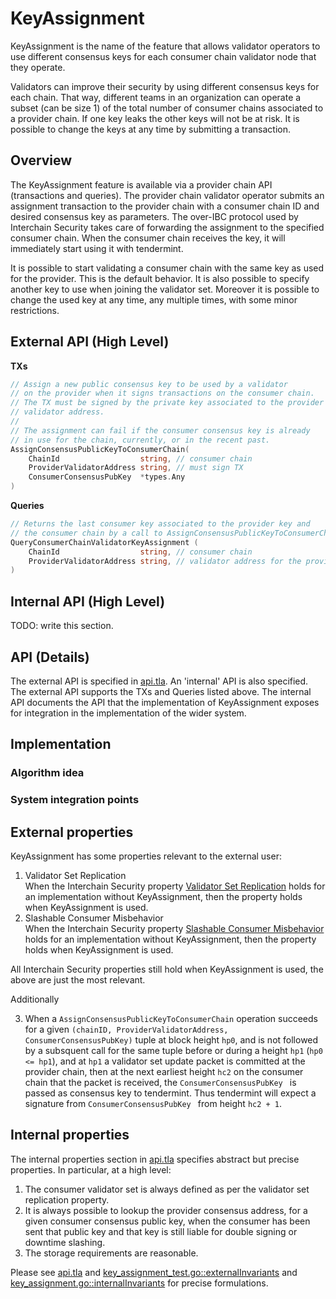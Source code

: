 # KeyAssignment

KeyAssignment is the name of the feature that allows validator operators to use different consensus keys for each consumer chain validator node that they operate.

Validators can improve their security by using different consensus keys for each chain. That way, different teams in an organization can operate a subset (can be size 1) of the total number of consumer chains associated to a provider chain. If one key leaks the other keys will not be at risk. It is possible to change the keys at any time by submitting a transaction.

## Overview

The KeyAssignment feature is available via a provider chain API (transactions and queries). The provider chain validator operator submits an assignment transaction to the provider chain with a consumer chain ID and desired consensus key as parameters. The over-IBC protocol used by Interchain Security takes care of forwarding the assignment to the specified consumer chain. When the consumer chain receives the key, it will immediately start using it with tendermint.

It is possible to start validating a consumer chain with the same key as used for the provider. This is the default behavior. It is also possible to specify another key to use when joining the validator set. Moreover it is possible to change the used key at any time, any multiple times, with some minor restrictions.

## External API (High Level)

**TXs**

```go
// Assign a new public consensus key to be used by a validator
// on the provider when it signs transactions on the consumer chain.
// The TX must be signed by the private key associated to the provider
// validator address.
//
// The assignment can fail if the consumer consensus key is already
// in use for the chain, currently, or in the recent past.
AssignConsensusPublicKeyToConsumerChain(
	ChainId                  string, // consumer chain
	ProviderValidatorAddress string, // must sign TX
	ConsumerConsensusPubKey  *types.Any
)
```

**Queries**

```go
// Returns the last consumer key associated to the provider key and
// the consumer chain by a call to AssignConsensusPublicKeyToConsumerChain.
QueryConsumerChainValidatorKeyAssignment (
	ChainId                  string, // consumer chain
	ProviderValidatorAddress string, // validator address for the provider chain
)
```

## Internal API (High Level)

TODO: write this section.

## API (Details)

The external API is specified in [api.tla](./api.tla). An 'internal' API is also specified. The external API supports the TXs and Queries listed above. The internal API documents the API that the implementation of KeyAssignment exposes for integration
in the implementation of the wider system.

## Implementation

### Algorithm idea


### System integration points


## External properties

KeyAssignment has some properties relevant to the external user:



1. Validator Set Replication\
   When the Interchain Security property [Validator Set Replication](https://github.com/cosmos/ibc/blob/main/spec/app/ics-028-cross-chain-validation/system_model_and_properties.md#system-properties) holds for an implementation without KeyAssignment, then the property holds when KeyAssignment is used.
2. Slashable Consumer Misbehavior\
   When the Interchain Security property [Slashable Consumer Misbehavior](https://github.com/cosmos/ibc/blob/main/spec/app/ics-028-cross-chain-validation/system_model_and_properties.md#system-properties) holds for an implementation without KeyAssignment, then the property holds when KeyAssignment is used.

All Interchain Security properties still hold when KeyAssignment is used, the above are just the most relevant.

Additionally

3. When a `AssignConsensusPublicKeyToConsumerChain` operation succeeds for a given `(chainID, ProviderValidatorAddress, ConsumerConsensusPubKey)` tuple at block height `hp0`, and is not followed by a subsquent call for the same tuple before or during a height `hp1` (`hp0 <= hp1`), and at `hp1` a validator set update packet is committed at the provider chain, then at the next earliest height `hc2` on the consumer chain that the packet is received, the `ConsumerConsensusPubKey ` is passed as consensus key to tendermint. Thus tendermint will expect a signature from `ConsumerConsensusPubKey ` from height `hc2 + 1`.


## Internal properties

The internal properties section in [api.tla](./api.tla) specifies abstract but precise properties. In particular, at a high level:

1. The consumer validator set is always defined as per the validator set replication property.
2. It is always possible to lookup the provider consensus address, for a given consumer consensus public key, when the consumer has been sent that public key and that key is still liable for double signing or downtime slashing.
3. The storage requirements are reasonable.

Please see [api.tla](./api.tla) and [key_assignment_test.go::externalInvariants](../../x/ccv/provider/keeper/key_assignment_test.go) and [key_assignment.go::internalInvariants](../../x/ccv/provider/keeper/key_assignment.go) for precise formulations.
